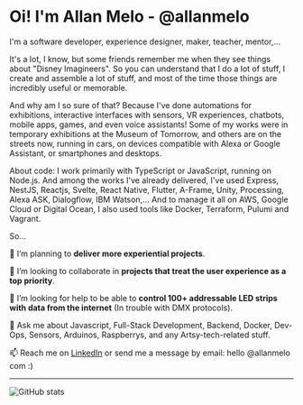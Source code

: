 # Oi! I'm Allan Melo - @allanmelo

I'm a software developer, experience designer, maker, teacher, mentor,... 

It's a lot, I know, but some friends remember me when they see things about "Disney Imagineers". So you can understand that I do a lot of stuff, I create and assemble a lot of stuff, and most of the time those things are incredibly useful or memorable.

And why am I so sure of that? Because I've done automations for exhibitions, interactive interfaces with sensors, VR experiences, chatbots, mobile apps, games, and even voice assistants! Some of my works were in temporary exhibitions at the Museum of Tomorrow, and others are on the streets now, running in cars, on devices compatible with Alexa or Google Assistant, or smartphones and desktops.

About code: I work primarily with TypeScript or JavaScript, running on Node.js. And among the works I've already delivered, I've used Express, NestJS, Reactjs, Svelte, React Native, Flutter, A-Frame, Unity, Processing, Alexa ASK, Dialogflow, IBM Watson,... And to manage it all on AWS, Google Cloud or Digital Ocean, I also used tools like Docker, Terraform, Pulumi and Vagrant.

So... 

 🔭 I’m planning to **deliver more experiential projects**.
 
 👯 I’m looking to collaborate in **projects that treat the user experience as a top priority**.
 
 🤔 I’m looking for help to be able to **control 100+ addressable LED strips with data from the internet** (In trouble with DMX protocols). 
 
 💬 Ask me about Javascript, Full-Stack Development, Backend, Docker, Dev-Ops, Sensors, Arduinos, Raspberrys, and any Artsy-tech-related stuff.
 
 📫 Reach me on [LinkedIn](https://www.linkedin.com/in/allanmelo/) or send me a message by email: hello @allanmelo com :)

---

![GitHub stats](https://github-readme-stats.vercel.app/api?username=allanmelo&show_icons=true&hide_border=true)

